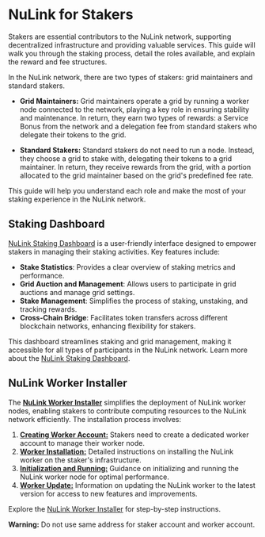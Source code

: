 # NuLink for Stakers

Stakers are essential contributors to the NuLink network, supporting decentralized infrastructure and providing valuable services. This guide will walk you through the staking process, detail the roles available, and explain the reward and fee structures.

In the NuLink network, there are two types of stakers: grid maintainers and standard stakers.

- **Grid Maintainers:** Grid maintainers operate a grid by running a worker node connected to the network, playing a key role in ensuring stability and maintenance. In return, they earn two types of rewards: a Service Bonus from the network and a delegation fee from standard stakers who delegate their tokens to the grid.

- **Standard Stakers:** Standard stakers do not need to run a node. Instead, they choose a grid to stake with, delegating their tokens to a grid maintainer. In return, they receive rewards from the grid, with a portion allocated to the grid maintainer based on the grid's predefined fee rate.

This guide will help you understand each role and make the most of your staking experience in the NuLink network.

## Staking Dashboard

[NuLink Staking Dashboard](https://dashboard.testnet.nulink.org) is a user-friendly interface designed to empower stakers in managing their staking activities. Key features include:

- **Stake Statistics**: Provides a clear overview of staking metrics and performance.
- **Grid Auction and Management**: Allows users to participate in grid auctions and manage grid settings.
- **Stake Management**: Simplifies the process of staking, unstaking, and tracking rewards.
- **Cross-Chain Bridge**: Facilitates token transfers across different blockchain networks, enhancing flexibility for stakers.

This dashboard streamlines staking and grid management, making it accessible for all types of participants in the NuLink network. Learn more about the [NuLink Staking Dashboard](./staker/dashboardoverall.md).

## NuLink Worker Installer

The [**NuLink Worker Installer**](./staker/nulink_worker.md) simplifies the deployment of NuLink worker nodes, enabling stakers to contribute computing resources to the NuLink network efficiently. The installation process involves:

1. [**Creating Worker Account:**](./staker/eth_account.md) Stakers need to create a dedicated worker account to manage their worker node.
2. [**Worker Installation:**](./staker/worker_install.md) Detailed instructions on installing the NuLink worker on the staker's infrastructure.
3. [**Initialization and Running:**](./staker/worker_running.md) Guidance on initializing and running the NuLink worker node for optimal performance.
4. [**Worker Update:**](./staker/worker_update.md) Information on updating the NuLink worker to the latest version for access to new features and improvements.


Explore the [NuLink Worker Installer](./staker/nulink_worker.md) for step-by-step instructions.


**Warning:** Do not use same address for staker account and worker account.